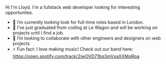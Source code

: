 Hi I'm Lloyd. I'm a fullstack web developer looking for interesting opportunites.

- 🔭 I’m currently looking look for full-time roles based in London.
- 🌱 I’ve just graduated from coding at Le Wagon and will be working on projects until I find a job.
- 👯 I’m looking to collaborate with other engineers and designers on web projects
- ⚡ Fun fact: I love making music! Check out our band here: https://open.spotify.com/track/2iwOVD71bq3mVxaXXMqRpa
